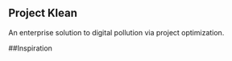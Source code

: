 ## Project Klean
 An enterprise solution to digital pollution via project optimization.

##Inspiration
